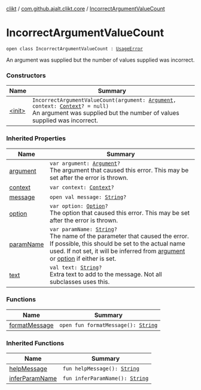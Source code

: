[clikt](../../index.md) / [com.github.ajalt.clikt.core](../index.md) / [IncorrectArgumentValueCount](./index.md)

# IncorrectArgumentValueCount

`open class IncorrectArgumentValueCount : `[`UsageError`](../-usage-error/index.md)

An argument was supplied but the number of values supplied was incorrect.

### Constructors

| Name | Summary |
|---|---|
| [&lt;init&gt;](-init-.md) | `IncorrectArgumentValueCount(argument: `[`Argument`](../../com.github.ajalt.clikt.parameters.arguments/-argument/index.md)`, context: `[`Context`](../-context/index.md)`? = null)`<br>An argument was supplied but the number of values supplied was incorrect. |

### Inherited Properties

| Name | Summary |
|---|---|
| [argument](../-usage-error/argument.md) | `var argument: `[`Argument`](../../com.github.ajalt.clikt.parameters.arguments/-argument/index.md)`?`<br>The argument that caused this error. This may be set after the error is thrown. |
| [context](../-usage-error/context.md) | `var context: `[`Context`](../-context/index.md)`?` |
| [message](../-usage-error/message.md) | `open val message: `[`String`](https://kotlinlang.org/api/latest/jvm/stdlib/kotlin/-string/index.html)`?` |
| [option](../-usage-error/option.md) | `var option: `[`Option`](../../com.github.ajalt.clikt.parameters.options/-option/index.md)`?`<br>The option that caused this error. This may be set after the error is thrown. |
| [paramName](../-usage-error/param-name.md) | `var paramName: `[`String`](https://kotlinlang.org/api/latest/jvm/stdlib/kotlin/-string/index.html)`?`<br>The name of the parameter that caused the error. If possible, this should be set to the actual name used. If not set, it will be inferred from [argument](../-usage-error/argument.md) or [option](../-usage-error/option.md) if either is set. |
| [text](../-usage-error/text.md) | `val text: `[`String`](https://kotlinlang.org/api/latest/jvm/stdlib/kotlin/-string/index.html)`?`<br>Extra text to add to the message. Not all subclasses uses this. |

### Functions

| Name | Summary |
|---|---|
| [formatMessage](format-message.md) | `open fun formatMessage(): `[`String`](https://kotlinlang.org/api/latest/jvm/stdlib/kotlin/-string/index.html) |

### Inherited Functions

| Name | Summary |
|---|---|
| [helpMessage](../-usage-error/help-message.md) | `fun helpMessage(): `[`String`](https://kotlinlang.org/api/latest/jvm/stdlib/kotlin/-string/index.html) |
| [inferParamName](../-usage-error/infer-param-name.md) | `fun inferParamName(): `[`String`](https://kotlinlang.org/api/latest/jvm/stdlib/kotlin/-string/index.html) |
